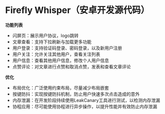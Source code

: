 # Firefly Whisper（安卓开发源代码）

**功能列表**

- 闪屏页：展示用户协议，logo跳转
- 文章查看：支持下拉刷新与加载更多功能
- 用户登录：支持验证码登录、密码登录，以及新用户注册
- 用户关注：允许关注其他用户，查看关注列表
- 用户信息：查看其他用户信息，修改个人用户信息
- 点赞评论：对文章进行点赞和取消点赞，发表和查看文章评论

**优化**

- 布局优化：广泛使用约束布局，尽量减少布局嵌套
- 按键防抖：实现按键防抖机制，防止用户快速多次点击造成的意外
- 内存泄漏：在开发阶段持续使用LeakCanary工具进行测试，以检测内存泄漏
- 协程应用：尽可能使用协程进行异步操作，以提升性能并有效防止内存泄漏


